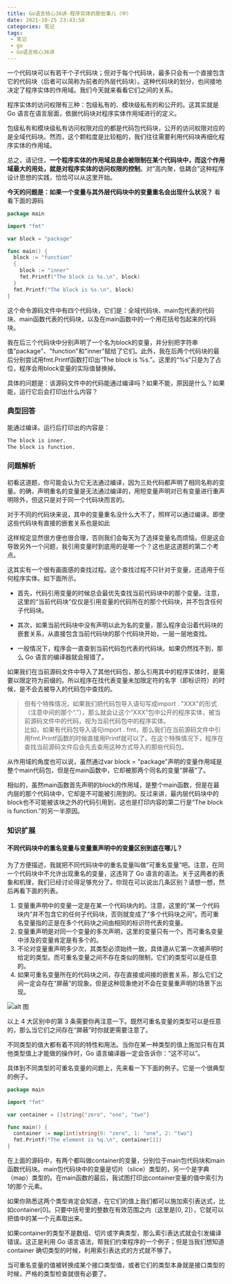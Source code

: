 ```yaml
---
title: Go语言核心36讲-程序实体的那些事儿（中）
date: 2021-10-25 23:43:58
categories: 笔记
tags: 
 - 笔记
 - go
 - Go语言核心36讲
---
```


一个代码块可以有若干个子代码块；但对于每个代码块，最多只会有一个直接包含它的代码块（后者可以简称为前者的外层代码块）。这种代码块的划分，也间接地决定了程序实体的作用域。我们今天就来看看它们之间的关系。
<!--more-->

程序实体的访问权限有三种：包级私有的、模块级私有的和公开的。这其实就是 Go 语言在语言层面，依据代码块对程序实体作用域进行的定义。

包级私有和模块级私有访问权限对应的都是代码包代码块，公开的访问权限对应的是全域代码块。然而，这个颗粒度是比较粗的，我们往往需要利用代码块再细化程序实体的作用域。

总之，请记住，__一个程序实体的作用域总是会被限制在某个代码块中，而这个作用域最大的用处，就是对程序实体的访问权限的控制__。对“高内聚，低耦合”这种程序设计思想的实践，恰恰可以从这里开始。

__今天的问题是：如果一个变量与其外层代码块中的变量重名会出现什么状况？__ 看看下面的源码

```go
package main

import "fmt"

var block = "package"

func main() {
  block := "function"
  {
    block := "inner"
    fmt.Printf("The block is %s.\n", block)
  }
  fmt.Printf("The block is %s.\n", block)
}
```

这个命令源码文件中有四个代码块，它们是：全域代码块、main包代表的代码块、main函数代表的代码块，以及在main函数中的一个用花括号包起来的代码块。

我在后三个代码块中分别声明了一个名为block的变量，并分别把字符串值"package"、"function"和"inner"赋给了它们。此外，我在后两个代码块的最后分别尝试用fmt.Printf函数打印出“The block is %s.”。这里的“%s”只是为了占位，程序会用block变量的实际值替换掉。

具体的问题是：该源码文件中的代码能通过编译吗？如果不能，原因是什么？如果能，运行它后会打印出什么内容？

### 典型回答

能通过编译。运行后打印出的内容是：

```txt
The block is inner.
The block is function.
```

### 问题解析

初看这道题，你可能会认为它无法通过编译，因为三处代码都声明了相同名称的变量。的确，声明重名的变量是无法通过编译的，用短变量声明对已有变量进行重声明除外，但这只是对于同一个代码块而言的。

对于不同的代码块来说，其中的变量重名没什么大不了，照样可以通过编译。即使这些代码块有直接的嵌套关系也是如此

这样规定显然很方便也很合理，否则我们会每天为了选择变量名而烦恼。但是这会导致另外一个问题，我引用变量时到底用的是哪一个？这也是这道题的第二个考点。

这其实有一个很有画面感的查找过程。这个查找过程不只针对于变量，还适用于任何程序实体。如下面所示。

* 首先，代码引用变量的时候总会最优先查找当前代码块中的那个变量。注意，这里的“当前代码块”仅仅是引用变量的代码所在的那个代码块，并不包含任何子代码块。

* 其次，如果当前代码块中没有声明以此为名的变量，那么程序会沿着代码块的嵌套关系，从直接包含当前代码块的那个代码块开始，一层一层地查找。

* 一般情况下，程序会一直查到当前代码包代表的代码块。如果仍然找不到，那么 Go 语言的编译器就会报错了。

如果我们在当前源码文件中导入了其他代码包，那么引用其中的程序实体时，是需要以限定符为前缀的。所以程序在找代表变量未加限定符的名字（即标识符）的时候，是不会去被导入的代码包中查找的。

>但有个特殊情况，如果我们把代码包导入语句写成import . "XXX"的形式（注意中间的那个“.”），那么就会让这个“XXX”包中公开的程序实体，被当前源码文件中的代码，视为当前代码包中的程序实体。  
比如，如果有代码包导入语句import . fmt，那么我们在当前源码文件中引用fmt.Printf函数的时候直接用Printf就可以了。在这个特殊情况下，程序在查找当前源码文件后会先去查用这种方式导入的那些代码包。

从作用域的角度也可以说，虽然通过var block = "package"声明的变量作用域是整个main代码包，但是在main函数中，它却被那两个同名的变量“屏蔽”了。

相似的，虽然main函数首先声明的block的作用域，是整个main函数，但是在最内层的那个代码块中，它却是不可能被引用到的。反过来讲，最内层代码块中的block也不可能被该块之外的代码引用到，这也是打印内容的第二行是“The block is function.”的另一半原因。

### 知识扩展

#### 不同代码块中的重名变量与变量重声明中的变量区别到底在哪儿？

为了方便描述，我就把不同代码块中的重名变量叫做“可重名变量”吧。注意，在同一个代码块中不允许出现重名的变量，这违背了 Go 语言的语法。关于这两者的表象和机理，我们已经讨论得足够充分了。你现在可以说出几条区别？请想一想，然后再看下面的列表。

1. 变量重声明中的变量一定是在某一个代码块内的。注意，这里的“某一个代码块内”并不包含它的任何子代码块，否则就变成了“多个代码块之间”。而可重名变量指的正是在多个代码块之间由相同的标识符代表的变量。
2. 变量重声明是对同一个变量的多次声明，这里的变量只有一个。而可重名变量中涉及的变量肯定是有多个的。
3. 不论对变量重声明多少次，其类型必须始终一致，具体遵从它第一次被声明时给定的类型。而可重名变量之间不存在类似的限制，它们的类型可以是任意的。
4. 如果可重名变量所在的代码块之间，存在直接或间接的嵌套关系，那么它们之间一定会存在“屏蔽”的现象。但是这种现象绝对不会在变量重声明的场景下出现。

![alt 图](https://static001.geekbang.org/resource/image/5e/89/5e68210d5639f9e42738f21bd9eb1e89.png)

以上 4 大区别中的第 3 条需要你再注意一下。既然可重名变量的类型可以是任意的，那么当它们之间存在“屏蔽”时你就更需要注意了。

不同类型的值大都有着不同的特性和用法。当你在某一种类型的值上施加只有在其他类型值上才能做的操作时，Go 语言编译器一定会告诉你：“这不可以”。

具体到不同类型的可重名变量的问题上，先来看一下下面的例子。它是一个很典型的例子。

```go
package main

import "fmt"

var container = []string{"zero", "one", "two"}

func main() {
  container := map[int]string{0: "zero", 1: "one", 2: "two"}
  fmt.Printf("The element is %q.\n", container[1])
}
```

在上面的源码中，有两个都叫做container的变量，分别位于main包代码块和main函数代码块。main包代码块中的变量是切片（slice）类型的，另一个是字典（map）类型的。在main函数的最后，我试图打印出container变量的值中索引为1的那个元素。

如果你熟悉这两个类型肯定会知道，在它们的值上我们都可以施加索引表达式，比如container[0]。只要中括号里的整数在有效范围之内（这里是[0, 2]），它就可以把值中的某一个元素取出来。

如果container的类型不是数组、切片或字典类型，那么索引表达式就会引发编译错误。这正是利用 Go 语言语法，帮我们约束程序的一个例子；但是当我们想知道 container 确切类型的时候，利用索引表达式的方式就不够了。

当可重名变量的值被转换成某个接口类型值，或者它们的类型本身就是接口类型的时候，严格的类型检查就很有必要了。
